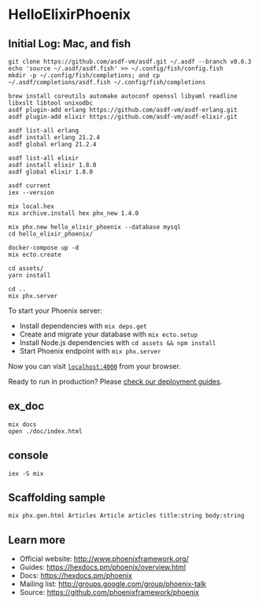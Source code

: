 # HelloElixirPhoenix

## Initial Log: Mac, and fish

```
git clone https://github.com/asdf-vm/asdf.git ~/.asdf --branch v0.6.3
echo 'source ~/.asdf/asdf.fish' >> ~/.config/fish/config.fish
mkdir -p ~/.config/fish/completions; and cp ~/.asdf/completions/asdf.fish ~/.config/fish/completions

brew install coreutils automake autoconf openssl libyaml readline libxslt libtool unixodbc
asdf plugin-add erlang https://github.com/asdf-vm/asdf-erlang.git
asdf plugin-add elixir https://github.com/asdf-vm/asdf-elixir.git

asdf list-all erlang
asdf install erlang 21.2.4
asdf global erlang 21.2.4

asdf list-all elixir
asdf install elixir 1.8.0
asdf global elixir 1.8.0

asdf current
iex --version

mix local.hex
mix archive.install hex phx_new 1.4.0

mix phx.new hello_elixir_phoenix --database mysql
cd hello_elixir_phoenix/

docker-compose up -d
mix ecto.create

cd assets/
yarn install

cd ..
mix phx.server
```


To start your Phoenix server:
  * Install dependencies with `mix deps.get`
  * Create and migrate your database with `mix ecto.setup`
  * Install Node.js dependencies with `cd assets && npm install`
  * Start Phoenix endpoint with `mix phx.server`

Now you can visit [`localhost:4000`](http://localhost:4000) from your browser.

Ready to run in production? Please [check our deployment guides](https://hexdocs.pm/phoenix/deployment.html).

## ex_doc
```
mix docs
open ./doc/index.html
```

## console
```
iex -S mix
```

## Scaffolding sample
```
mix phx.gen.html Articles Article articles title:string body:string
```

## Learn more

  * Official website: http://www.phoenixframework.org/
  * Guides: https://hexdocs.pm/phoenix/overview.html
  * Docs: https://hexdocs.pm/phoenix
  * Mailing list: http://groups.google.com/group/phoenix-talk
  * Source: https://github.com/phoenixframework/phoenix
